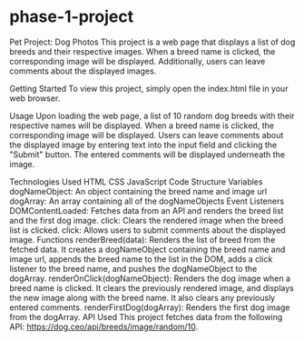 # phase-1-project

Pet Project: Dog Photos
This project is a web page that displays a list of dog breeds and their respective images. When a breed name is clicked, the corresponding image will be displayed. Additionally, users can leave comments about the displayed images.

Getting Started
To view this project, simply open the index.html file in your web browser.

Usage
Upon loading the web page, a list of 10 random dog breeds with their respective names will be displayed. When a breed name is clicked, the corresponding image will be displayed. Users can leave comments about the displayed image by entering text into the input field and clicking the "Submit" button. The entered comments will be displayed underneath the image.

Technologies Used
HTML
CSS
JavaScript
Code Structure
Variables
dogNameObject: An object containing the breed name and image url
dogArray: An array containing all of the dogNameObjects
Event Listeners
DOMContentLoaded: Fetches data from an API and renders the breed list and the first dog image.
click: Clears the rendered image when the breed list is clicked.
click: Allows users to submit comments about the displayed image.
Functions
renderBreed(data): Renders the list of breed from the fetched data. It creates a dogNameObject containing the breed name and image url, appends the breed name to the list in the DOM, adds a click listener to the breed name, and pushes the dogNameObject to the dogArray.
renderOnClick(dogNameObject): Renders the dog image when a breed name is clicked. It clears the previously rendered image, and displays the new image along with the breed name. It also clears any previously entered comments.
renderFirstDog(dogArray): Renders the first dog image from the dogArray.
API Used
This project fetches data from the following API: https://dog.ceo/api/breeds/image/random/10.